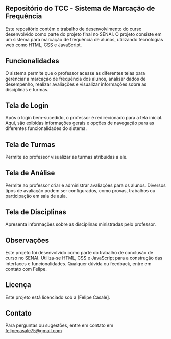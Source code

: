 ## Repositório do TCC - Sistema de Marcação de Frequência
Este repositório contém o trabalho de desenvolvimento do curso desenvolvido como parte do projeto final no SENAI. O projeto consiste em um sistema para marcação de frequência de alunos, utilizando tecnologias web como HTML, CSS e JavaScript.

## Funcionalidades
O sistema permite que o professor acesse as diferentes telas para gerenciar a marcação de frequência dos alunos, analisar dados de desempenho, realizar avaliações e visualizar informações sobre as disciplinas e turmas.

## Tela de Login
Após o login bem-sucedido, o professor é redirecionado para a tela inicial.
Aqui, são exibidas informações gerais e opções de navegação para as diferentes funcionalidades do sistema.

## Tela de Turmas
Permite ao professor visualizar as turmas atribuídas a ele.

## Tela de Análise
Permite ao professor criar e administrar avaliações para os alunos.
Diversos tipos de avaliação podem ser configurados, como provas, trabalhos ou participação em sala de aula.

## Tela de Disciplinas
Apresenta informações sobre as disciplinas ministradas pelo professor.

## Observações
Este projeto foi desenvolvido como parte do trabalho de conclusão de curso no SENAI.
Utiliza-se HTML, CSS e JavaScript para a construção das interfaces e funcionalidades.
Qualquer dúvida ou feedback, entre em contato com Felipe.

## Licença
Este projeto está licenciado sob a [Felipe Casale]. 

## Contato
Para perguntas ou sugestões, entre em contato em felipecasale75@gmail.com
